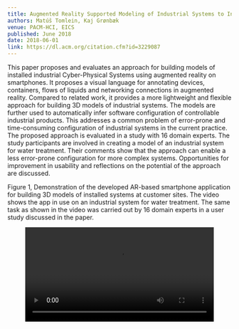 ```yaml
---
title: Augmented Reality Supported Modeling of Industrial Systems to Infer Software Configuration
authors: Matúš Tomlein, Kaj Grønbæk
venue: PACM-HCI, EICS
published: June 2018
date: 2018-06-01
link: https://dl.acm.org/citation.cfm?id=3229087
---
```


This paper proposes and evaluates an approach for building models of installed industrial Cyber-Physical Systems using augmented reality on smartphones.
It proposes a visual language for annotating devices, containers, flows of liquids and networking connections in augmented reality.
Compared to related work, it provides a more lightweight and flexible approach for building 3D models of industrial systems.
The models are further used to automatically infer software configuration of controllable industrial products.
This addresses a common problem of error-prone and time-consuming configuration of industrial systems in the current practice.
The proposed approach is evaluated in a study with 16 domain experts.
The study participants are involved in creating a model of an industrial system for water treatment.
Their comments show that the approach can enable a less error-prone configuration for more complex systems.
Opportunities for improvement in usability and reflections on the potential of the approach are discussed.

<section>
  <p>
    Figure 1,
    Demonstration of the developed AR-based smartphone application for building 3D models of installed systems at customer sites.
    The video shows the app in use on an industrial system for water treatment.
    The same task as shown in the video was carried out by 16 domain experts in a user study discussed in the paper.
  </p>

  <figure>
    <video width="100%" controls>
      <source src="https://f001.backblazeb2.com/file/phd-public/ar_modeling_app.mp4" type="video/mp4" />
      Your browser does not support the video tag.
    </video>
  </figure>
</section>
